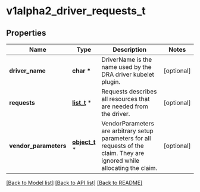 # v1alpha2_driver_requests_t

## Properties
Name | Type | Description | Notes
------------ | ------------- | ------------- | -------------
**driver_name** | **char \*** | DriverName is the name used by the DRA driver kubelet plugin. | [optional] 
**requests** | [**list_t**](v1alpha2_resource_request.md) \* | Requests describes all resources that are needed from the driver. | [optional] 
**vendor_parameters** | [**object_t**](.md) \* | VendorParameters are arbitrary setup parameters for all requests of the claim. They are ignored while allocating the claim. | [optional] 

[[Back to Model list]](../README.md#documentation-for-models) [[Back to API list]](../README.md#documentation-for-api-endpoints) [[Back to README]](../README.md)


